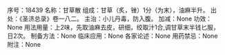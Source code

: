 序号：18439
名称：甘草散
组成：甘草（炙，锉）1分（为末），油麻半升。
出处：《圣济总录》卷一八二。
主治：小儿丹毒，防入腹。
加减：None
功效：None
用法用量：上2味，先取油麻去皮，研细，绞取汁1合,调甘草末半钱匕服，日2次。
制备方法：None
临床应用：None
各家论述：None
用药禁忌：None
附注：None
